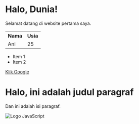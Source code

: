 <!DOCTYPE html>
<html>
<head>
    <title>Ini adalah website pertama saya</title>
</head>
<body>
    <h1>Halo, Dunia!</h1>
    <p>Selamat datang di website pertama saya.</p>
</body>
</html>

<table>
    <tr>
        <th>Nama</th>
        <th>Usia</th>
    </tr>
    <tr>
        <td>Ani</td>
        <td>25</td>
    </tr>
</table>

<ul>
    <li>Item 1</li>
    <li>Item 2</li>
</ul> 
<a href="https://ibftrader.com">Klik Google</a>

<!DOCTYPE html>
<html>
<head>
    <title>Contoh Heading dan Paragraf</title>
</head>
<body>
    <h1>Halo, ini adalah judul paragraf</h1>
    <p>Dan ini adalah isi paragraf.</p>
</body>
</html>

<img src="https://upload.wikimedia.org/wikipedia/commons/6/6a/JavaScript-logo.png" alt="Logo JavaScript">

